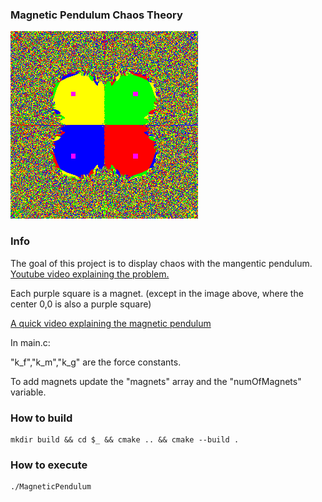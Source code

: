 ### Magnetic Pendulum Chaos Theory


![4 magnet chaos theory](https://raw.githubusercontent.com/pascalbakker/Magnetic_Pendulum/refs/heads/master/Examples/4Magnets.png)

### Info

The goal of this project is to display chaos with the mangentic pendulum. [Youtube video explaining the problem.](https://youtu.be/oVNr5wPHuTs?si=SJc5yWk-k2eWuROM)


Each purple square is a magnet. (except in the image above, where the center 0,0 is also a purple square)

[A quick video explaining the magnetic pendulum](https://www.youtube.com/watch?v=Qe5Enm96MFQ&t=7s)

In main.c:

"k_f","k_m","k_g" are the force constants. 

To add magnets update the "magnets" array and the "numOfMagnets" variable.

### How to build

```
mkdir build && cd $_ && cmake .. && cmake --build .
```

### How to execute
```
./MagneticPendulum
```
